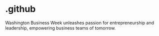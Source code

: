 # .github
Washington Business Week unleashes passion for entrepreneurship and leadership, empowering business teams of tomorrow.
